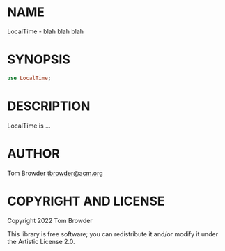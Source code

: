 NAME
====

LocalTime - blah blah blah

SYNOPSIS
========

```raku
use LocalTime;
```

DESCRIPTION
===========

LocalTime is ...

AUTHOR
======

Tom Browder <tbrowder@acm.org>

COPYRIGHT AND LICENSE
=====================

Copyright 2022 Tom Browder

This library is free software; you can redistribute it and/or modify it under the Artistic License 2.0.

